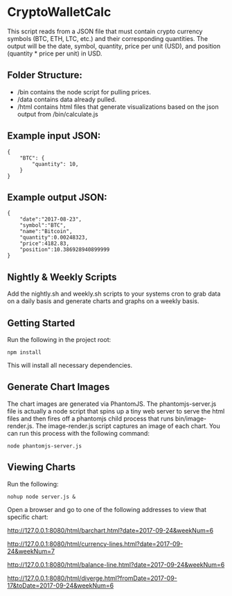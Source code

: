 # CryptoWalletCalc

This script reads from a JSON file that must contain crypto currency symbols (BTC, ETH, LTC, etc.) and their corresponding quantities. The output will be the date, symbol, quantity, price per unit (USD), and position (quantity * price per unit) in USD.

## Folder Structure:

* /bin contains the node script for pulling prices.
* /data contains data already pulled.
* /html contains html files that generate visualizations based on the json output from /bin/calculate.js

## Example input JSON:

    {
        "BTC": {
            "quantity": 10,
        }
    }

## Example output JSON:

    {
        "date":"2017-08-23",
        "symbol":"BTC",
        "name":"Bitcoin",
        "quantity":0.00248323,
        "price":4182.83,
        "position":10.386928940899999
    }

## Nightly & Weekly Scripts

Add the nightly.sh and weekly.sh scripts to your systems cron to grab data on a daily basis and generate charts and graphs on a weekly basis.

## Getting Started

Run the following in the project root:

    npm install

This will install all necessary dependencies.

## Generate Chart Images

The chart images are generated via PhantomJS. The phantomjs-server.js file is actually a node script that spins up a tiny web server to serve the html files and then fires off a phantomjs child process that runs bin/image-render.js. The image-render.js script captures an image of each chart. You can run this process with the following command:

    node phantomjs-server.js

## Viewing Charts

Run the following:

    nohup node server.js &
    
Open a browser and go to one of the following addresses to view that specific chart:

http://127.0.0.1:8080/html/barchart.html?date=2017-09-24&weekNum=6

http://127.0.0.1:8080/html/currency-lines.html?date=2017-09-24&weekNum=7

http://127.0.0.1:8080/html/balance-line.html?date=2017-09-24&weekNum=6

http://127.0.0.1:8080/html/diverge.html?fromDate=2017-09-17&toDate=2017-09-24&weekNum=6

